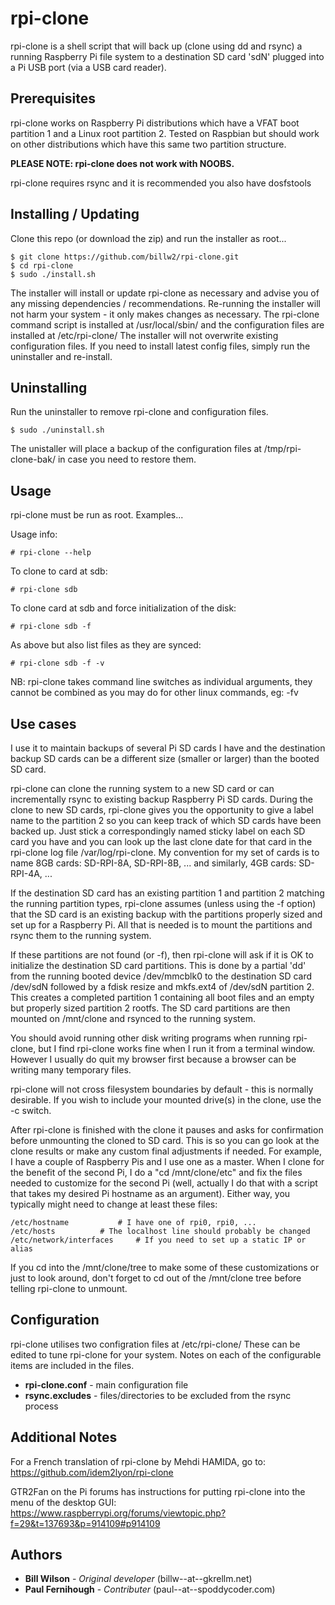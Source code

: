 # rpi-clone

rpi-clone is a shell script that will back up (clone using dd and rsync)
a running Raspberry Pi file system to a destination SD card 'sdN' plugged
into a Pi USB port (via a USB card reader).


## Prerequisites

rpi-clone works on Raspberry Pi distributions which have a VFAT boot
partition 1 and a Linux root partition 2.  Tested on Raspbian but should
work on other distributions which have this same two partition structure.

**PLEASE NOTE: rpi-clone does not work with NOOBS.**

rpi-clone requires rsync and it is recommended you also have dosfstools


## Installing / Updating

Clone this repo (or download the zip) and run the installer as root...

```
$ git clone https://github.com/billw2/rpi-clone.git
$ cd rpi-clone
$ sudo ./install.sh
```

The installer will install or update rpi-clone as necessary and advise you of
any missing dependencies / recommendations.
Re-running the installer will not harm your system - it only makes changes as
necessary.
The rpi-clone command script is installed at /usr/local/sbin/ and the 
configuration files are installed at /etc/rpi-clone/
The installer will not overwrite existing configuration files. If you need
to install latest config files, simply run the uninstaller and re-install.


## Uninstalling

Run the uninstaller to remove rpi-clone and configuration files.

```
$ sudo ./uninstall.sh
```

The unistaller will place a backup of the configuration files at
/tmp/rpi-clone-bak/ in case you need to restore them.


## Usage

rpi-clone must be run as root. Examples...

Usage info:

```
# rpi-clone --help
```

To clone to card at sdb:

```
# rpi-clone sdb
```

To clone card at sdb and force initialization of the disk:
```
# rpi-clone sdb -f
```

As above but also list files as they are synced:
```
# rpi-clone sdb -f -v
```

NB: rpi-clone takes command line switches as individual arguments,
they cannot be combined as you may do for other linux commands, eg: -fv


## Use cases

I use it to maintain backups of several Pi SD cards I have and the destination
backup SD cards can be a different size (smaller or larger) than the booted
SD card.

rpi-clone can clone the running system to a new SD card or can incrementally
rsync to existing backup Raspberry Pi SD cards.  During the clone to new SD
cards, rpi-clone gives you the opportunity to give a label name to the
partition 2 so you can keep track of which SD cards have been backed up.
Just stick a correspondingly named sticky label on each SD card you have
and you can look up the last clone date for that card in the rpi-clone log file
/var/log/rpi-clone.  My convention for my set of cards is to name 8GB cards:
	SD-RPI-8A, SD-RPI-8B, ...
and similarly, 4GB cards:
	SD-RPI-4A, ...

If the destination SD card has an existing partition 1 and partition 2
matching the running partition types, rpi-clone assumes (unless using the
-f option) that the SD card is an existing backup with the partitions
properly sized and set up for a Raspberry Pi.  All that is needed
is to mount the partitions and rsync them to the running system.

If these partitions are not found (or -f), then rpi-clone will ask
if it is OK to initialize the destination SD card partitions.
This is done by a partial 'dd' from the running booted device /dev/mmcblk0
to the destination SD card /dev/sdN followed by a fdisk resize and mkfs.ext4
of /dev/sdN partition 2.  This creates a completed partition 1 containing
all boot files and an empty but properly sized partition 2 rootfs.
The SD card  partitions are then mounted on /mnt/clone and rsynced to the
running system.

You should avoid running other disk writing programs when running rpi-clone,
but I find rpi-clone works fine when I run it from a terminal window.
However I usually do quit my browser first because a browser can be
writing many temporary files.

rpi-clone will not cross filesystem boundaries by default - this is normally
desirable. If you wish to include your mounted drive(s) in the clone,
use the -c switch.

After rpi-clone is finished with the clone it pauses and asks for confirmation
before unmounting the cloned to SD card.  This is so you can go look at
the clone results or make any custom final adjustments if needed.  For example,
I have a couple of Raspberry Pis and I use one as a master.  When I clone for
the benefit of the second Pi, I do a "cd /mnt/clone/etc" and fix the files
needed to customize for the second Pi (well, actually I do that with a
script that takes my desired Pi hostname as an argument).  Either way, you
typically might need to change at least these files:

```
/etc/hostname			# I have one of rpi0, rpi0, ...
/etc/hosts			# The localhost line should probably be changed
/etc/network/interfaces		# If you need to set up a static IP or alias
```

If you cd into the /mnt/clone/tree to make some of these customizations
or just to look around, don't forget to cd out of the /mnt/clone tree
before telling rpi-clone to unmount.


## Configuration
rpi-clone utilises two configration files at /etc/rpi-clone/
These can be edited to tune rpi-clone for your system.
Notes on each of the configurable items are included in the files.

+ **rpi-clone.conf** - main configuration file
+ **rsync.excludes** - files/directories to be excluded from the rsync process


## Additional Notes
For a French translation of rpi-clone by Mehdi HAMIDA, go to:
    https://github.com/idem2lyon/rpi-clone

GTR2Fan on the Pi forums has instructions for putting rpi-clone into
the menu of the desktop GUI:
	https://www.raspberrypi.org/forums/viewtopic.php?f=29&t=137693&p=914109#p914109


## Authors
+ **Bill Wilson** - *Original developer* (billw--at--gkrellm.net)
+ **Paul Fernihough** - *Contributer* (paul--at--spoddycoder.com)
